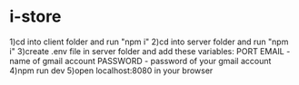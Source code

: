 # i-store
1)cd into client folder and run "npm i"
2)cd into server folder and run "npm i"
3)create .env file in server folder and add these variables:
  PORT 
  EMAIL - name of gmail account
  PASSWORD - password of your gmail account
4)npm run dev
5)open localhost:8080 in your browser
